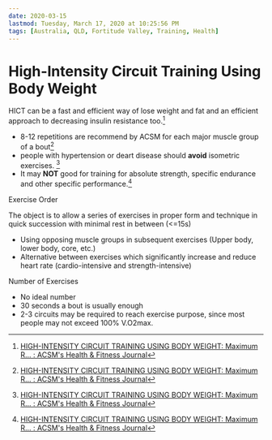 ```yaml
---
date: 2020-03-15
lastmod: Tuesday, March 17, 2020 at 10:25:56 PM
tags: [Australia, QLD, Fortitude Valley, Training, Health]
---
```

# High-Intensity Circuit Training Using Body Weight

HICT can be a fast and efficient way of lose weight and fat and an efficient approach to decreasing insulin resistance too.[^1]

* 8-12 repetitions are recommend by ACSM for each major muscle group  of a bout[^1]
* people with hypertension or deart disease should **avoid** isometric exercises. [^1]
* It may **NOT** good for training for absolute strength, specific endurance and other specific performance.[^1]

Exercise Order

The object is to allow a series of exercises in proper form and technique in quick succession with minimal rest in between (<=15s)

* Using opposing muscle groups in subsequent exercises (Upper body, lower body, core, etc.)
* Alternative between exercises which significantly increase and reduce heart rate (cardio-intensive and strength-intensive)

Number of Exercises

* No ideal number
* 30 seconds a bout is usually enough 
* 2-3 circuits may be required to reach exercise purpose, since most people may not exceed 100% V.O2max.

[^1]: [HIGH-INTENSITY CIRCUIT TRAINING USING BODY WEIGHT: Maximum R... : ACSM's Health & Fitness Journal](x-devonthink-item://13DD6FBB-7B83-4D8B-B2D7-C9295445F173)